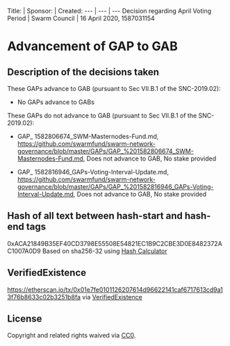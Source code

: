 <hash-start>
Title: | Sponsor: | Created:
--- | --- | ---
Decision regarding April Voting Period | Swarm Council | 16 April 2020, 1587031154

# Advancement of GAP to GAB

## Description of the decisions taken

These GAPs advance to GAB (pursuant to Sec VII.B.1 of the SNC-2019.02):

* No GAPs advance to GABs

These GAPs do not advance to GAB (pursuant to Sec VII.B.1 of the SNC-2019.02):

* GAP_ 1582806674_SWM-Masternodes-Fund.md, https://github.com/swarmfund/swarm-network-governance/blob/master/GAPs/GAP_%201582806674_SWM-Masternodes-Fund.md, Does not advance to GAB, No stake provided

* GAP_ 1582816946_GAPs-Voting-Interval-Update.md, https://github.com/swarmfund/swarm-network-governance/blob/master/GAPs/GAP_%201582816946_GAPs-Voting-Interval-Update.md, Does not advance to GAB, No stake provided
</hash-end>

## Hash of all text between hash-start and hash-end tags
0xACA21849B35EF40CD3798E55508E54821EC1B9C2CBE3D0E8482372AC1007A0D9
Based on sha256-32 using [Hash Calculator](https://www.pelock.com/products/hash-calculator) 

## VerifiedExistence
https://etherscan.io/tx/0x01e7fe0101126207614d96622141caf6717613cd9a13f76b8633c02b3251b8fa via [VerifiedExistence](https://github.com/swarmfund/swarm-open-tools/blob/master/VerifiedExistence/Readme.md)

## License
Copyright and related rights waived via [CC0](https://creativecommons.org/publicdomain/zero/1.0/).
